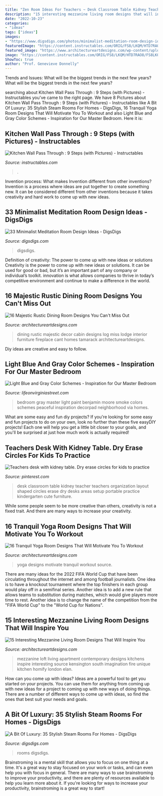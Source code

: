 ```yaml
---
title: "Zen Room Ideas For Teachers ~ Desk Classroom Table Kidney Teacher Teachers Organization Layout Shaped Circles Erase Dry Desks Areas Setup Portable Practice Kindergarten Cute Furniture"
description: "15 interesting mezzanine living room designs that will inspire you"
date: "2022-10-23"
categories:
- "ideas"
tags: ["ideas"]
images:
- "https://www.digsdigs.com/photos/minimalist-meditation-room-design-ideas-20.jpg"
featuredImage: "https://content.instructables.com/ORIG/FS8/LKQM/HTD7RAO8/FS8LKQMHTD7RAO8.jpg?frame=1&amp;width=2100"
featured_image: "https://www.architectureartdesigns.com/wp-content/uploads/2016/07/11-1-630x461.jpg"
image: "https://content.instructables.com/ORIG/FS8/LKQM/HTD7RAO8/FS8LKQMHTD7RAO8.jpg?frame=1&amp;width=2100"
ShowToc: true
author: "Prof. Genevieve Donnelly"
---
```



Trends and Issues: What will be the biggest trends in the next few years?
What will be the biggest trends in the next few years?

	

		
searching about Kitchen Wall Pass Through : 9 Steps (with Pictures) - Instructables you've came to the right page. We have 8 Pictures about Kitchen Wall Pass Through : 9 Steps (with Pictures) - Instructables like A Bit Of Luxury: 35 Stylish Steam Rooms For Homes - DigsDigs, 16 Tranquil Yoga Room Designs That Will Motivate You To Workout and also Light Blue and Gray Color Schemes - Inspiration for Our Master Bedroom. Here it is:
		
    
## Kitchen Wall Pass Through : 9 Steps (with Pictures) - Instructables

<img loading=lazy src="https://content.instructables.com/ORIG/FS8/LKQM/HTD7RAO8/FS8LKQMHTD7RAO8.jpg?frame=1&amp;width=2100" onerror="this.onerror=null;this.src='https://tse4.mm.bing.net/th?id=OIP.mz-2xNfXzAQ5SlJixyZG8gHaGL&amp;pid=15.1';" alt="Kitchen Wall Pass Through : 9 Steps (with Pictures) - Instructables">

_Source: instructables.com_

>. 

	

Invention process: What makes Invention different from other inventions?
Invention is a process where ideas are put together to create something new. It can be considered different from other inventions because it takes creativity and hard work to come up with new ideas.

    
## 33 Minimalist Meditation Room Design Ideas - DigsDigs

<img loading=lazy src="https://www.digsdigs.com/photos/minimalist-meditation-room-design-ideas-20.jpg" onerror="this.onerror=null;this.src='https://tse1.mm.bing.net/th?id=OIP.H_dNYbL6ral6qvZVlY6JkAHaJ8&amp;pid=15.1';" alt="33 Minimalist Meditation Room Design Ideas - DigsDigs">

_Source: digsdigs.com_

>digsdigs. 

	

Definition of creativity: The power to come up with new ideas or solutions
Creativity is the power to come up with new ideas or solutions. It can be used for good or bad, but it’s an important part of any company or individual’s toolkit. innovation is what allows companies to thrive in today’s competitive environment and continue to make a difference in the world.

    
## 16 Majestic Rustic Dining Room Designs You Can&#039;t Miss Out

<img loading=lazy src="https://www.architectureartdesigns.com/wp-content/uploads/2016/08/16-Majestic-Rustic-Dining-Room-Designs-You-Cant-Miss-Out-12.jpg" onerror="this.onerror=null;this.src='https://tse1.mm.bing.net/th?id=OIP.PM88bPOw6tBKKkMH6TJRnAHaGO&amp;pid=15.1';" alt="16 Majestic Rustic Dining Room Designs You Can&#039;t Miss Out">

_Source: architectureartdesigns.com_

>dining rustic majestic decor cabin designs log miss lodge interior furniture fireplace cant homes tamarack architectureartdesigns. 

	

Diy ideas are creative and easy to follow.

    
## Light Blue And Gray Color Schemes - Inspiration For Our Master Bedroom

<img loading=lazy src="https://lifeonvirginiastreet.com/wp-content/uploads/2013/07/benjamin-moore-smoke.jpg" onerror="this.onerror=null;this.src='https://tse1.mm.bing.net/th?id=OIP.5APxFCj1mpJwiu3lT8bpVAAAAA&amp;pid=15.1';" alt="Light Blue and Gray Color Schemes - Inspiration for Our Master Bedroom">

_Source: lifeonvirginiastreet.com_

>bedroom gray master light paint benjamin moore smoke colors schemes peaceful inspiration decorpad neighborhood via homes. 

	

What are some easy and fun diy projects?
If you're looking for some easy and fun projects to do on your own, look no further than these five easyDIY projects! Each one will help you get a little bit closer to your goals, and you'll be surprised at just how much work is actually required!

    
## Teachers Desk With Kidney Table. Dry Erase Circles For Kids To Practice

<img loading=lazy src="https://i.pinimg.com/736x/08/0d/d0/080dd08368040d15a394753b61df74b9--classroom-hacks-classroom-layout.jpg?b=t" onerror="this.onerror=null;this.src='https://tse1.mm.bing.net/th?id=OIP.L7W8ibUcNRIMlFyFQmY83gHaJ3&amp;pid=15.1';" alt="Teachers desk with kidney table. Dry erase circles for kids to practice">

_Source: pinterest.com_

>desk classroom table kidney teacher teachers organization layout shaped circles erase dry desks areas setup portable practice kindergarten cute furniture. 

	

While some people seem to be more creative than others, creativity is not a fixed trait. And there are many ways to increase your creativity.

    
## 16 Tranquil Yoga Room Designs That Will Motivate You To Workout

<img loading=lazy src="https://www.architectureartdesigns.com/wp-content/uploads/2014/11/16-Tranquil-Yoga-Room-Designs-That-Will-Motivate-You-To-Workout-14-630x420.jpg" onerror="this.onerror=null;this.src='https://tse1.mm.bing.net/th?id=OIP.a8TB4Ymfd8XASOO7s7e--QHaE8&amp;pid=15.1';" alt="16 Tranquil Yoga Room Designs That Will Motivate You To Workout">

_Source: architectureartdesigns.com_

>yoga designs motivate tranquil workout source. 

	

There are many ideas for the 2022 FIFA World Cup that have been circulating throughout the internet and among football journalists. One idea is to have a knockout tournament where the top finishers in each group would play off in a semifinal series. Another idea is to add a new rule that allows teams to substitution during matches, which would give players more time to rest. Another idea is to change the name of the competition from the "FIFA World Cup" to the "World Cup for Nations".

    
## 15 Interesting Mezzanine Living Room Designs That Will Inspire You

<img loading=lazy src="https://www.architectureartdesigns.com/wp-content/uploads/2016/07/11-1-630x461.jpg" onerror="this.onerror=null;this.src='https://tse1.mm.bing.net/th?id=OIP.LCKUUjbTnl2Jhf_CUCXTEwHaFa&amp;pid=15.1';" alt="15 Interesting Mezzanine Living Room Designs That Will Inspire You">

_Source: architectureartdesigns.com_

>mezzanine loft living apartment contemporary designs kitchens inspire interesting source kensington south imagination fire unique kitchen homify london elan. 

	

How can you come up with ideas?
Ideas are a powerful tool to get you started on your projects. You can use them for anything from coming up with new ideas for a project to coming up with new ways of doing things. There are a number of different ways to come up with ideas, so find the ones that best suit your needs and goals.

    
## A Bit Of Luxury: 35 Stylish Steam Rooms For Homes - DigsDigs

<img loading=lazy src="https://www.digsdigs.com/photos/stylish-steam-rooms-for-homes-17.jpg" onerror="this.onerror=null;this.src='https://tse3.mm.bing.net/th?id=OIP.B3j2V2ZvW8WA5CzM8FEMhwHaJ3&amp;pid=15.1';" alt="A Bit Of Luxury: 35 Stylish Steam Rooms For Homes - DigsDigs">

_Source: digsdigs.com_

>rooms digsdigs. 

	

Brainstroming is a mental skill that allows you to focus on one thing at a time. It's a great way to stay focused on your work or tasks, and can even help you with focus in general. There are many ways to use brainstroming to improve your productivity, and there are plenty of resources available to help you learn more about it. If you're looking for ways to increase your productivity, brainstroming is a great way to start!


